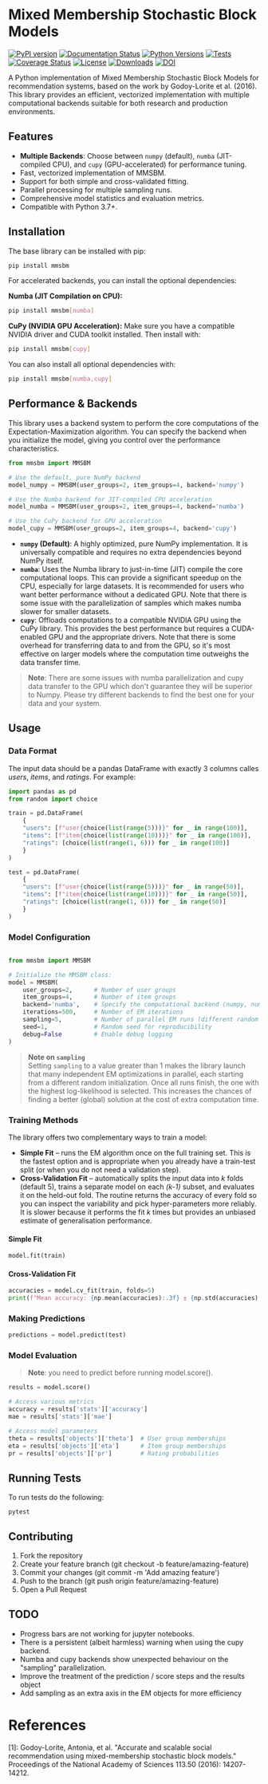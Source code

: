 # Mixed Membership Stochastic Block Models

[![PyPI version](https://badge.fury.io/py/mmsbm.svg)](https://badge.fury.io/py/mmsbm)
[![Documentation Status](https://readthedocs.org/projects/mmsbm-docs/badge/?version=latest)](https://mmsbm-docs.readthedocs.io/en/latest/?badge=latest)
[![Python Versions](https://img.shields.io/pypi/pyversions/mmsbm.svg)](https://pypi.org/project/mmsbm/)
[![Tests](https://github.com/eudald-seeslab/mmsbm/actions/workflows/tests.yml/badge.svg)](https://github.com/eudald-seeslab/mmsbm/actions/workflows/tests.yml)
[![Coverage Status](https://coveralls.io/repos/github/eudald-seeslab/mmsbm/badge.svg?branch=main)](https://coveralls.io/github/eudald-seeslab/mmsbm?branch=main)
[![License](https://img.shields.io/badge/License-BSD_3--Clause-blue.svg)](https://opensource.org/licenses/BSD-3-Clause)
[![Downloads](https://pepy.tech/badge/mmsbm)](https://pepy.tech/project/mmsbm)
[![DOI](https://zenodo.org/badge/DOI/10.5281/zenodo.15011623.svg)](https://doi.org/10.5281/zenodo.15011623)

A Python implementation of Mixed Membership Stochastic Block Models for recommendation systems, based on the work by Godoy-Lorite et al. (2016). This library provides an efficient, vectorized implementation with multiple computational backends suitable for both research and production environments.

## Features

- **Multiple Backends**: Choose between `numpy` (default), `numba` (JIT-compiled CPU), and `cupy` (GPU-accelerated) for performance tuning.
- Fast, vectorized implementation of MMSBM.
- Support for both simple and cross-validated fitting.
- Parallel processing for multiple sampling runs.
- Comprehensive model statistics and evaluation metrics.
- Compatible with Python 3.7+.

## Installation

The base library can be installed with pip:
```bash
pip install mmsbm
```

For accelerated backends, you can install the optional dependencies:

**Numba (JIT Compilation on CPU):**
```bash
pip install mmsbm[numba]
```

**CuPy (NVIDIA GPU Acceleration):**
Make sure you have a compatible NVIDIA driver and CUDA toolkit installed. Then install with:
```bash
pip install mmsbm[cupy]
```

You can also install all optional dependencies with:
```bash
pip install mmsbm[numba,cupy]
```

## Performance & Backends

This library uses a backend system to perform the core computations of the Expectation-Maximization algorithm. You can specify the backend when you initialize the model, giving you control over the performance characteristics.

```python
from mmsbm import MMSBM

# Use the default, pure NumPy backend
model_numpy = MMSBM(user_groups=2, item_groups=4, backend='numpy')

# Use the Numba backend for JIT-compiled CPU acceleration
model_numba = MMSBM(user_groups=2, item_groups=4, backend='numba')

# Use the CuPy backend for GPU acceleration
model_cupy = MMSBM(user_groups=2, item_groups=4, backend='cupy')
```

- **`numpy` (Default)**: A highly optimized, pure NumPy implementation. It is universally compatible and requires no extra dependencies beyond NumPy itself.
- **`numba`**: Uses the Numba library to just-in-time (JIT) compile the core computational loops. This can provide a significant speedup on the CPU, especially for large datasets. It is recommended for users who want better performance without a dedicated GPU. Note that there is some issue with the parallelization of samples which makes numba slower for smaller datasets.
- **`cupy`**: Offloads computations to a compatible NVIDIA GPU using the CuPy library. This provides the best performance but requires a CUDA-enabled GPU and the appropriate drivers. Note that there is some overhead for transferring data to and from the GPU, so it's most effective on larger models where the computation time outweighs the data transfer time.

> **Note**: There are some issues with numba parallelization and cupy data transfer to the GPU which don't guarantee they will be superior to Numpy. Please try different backends to find the best one for your data and your system.


## Usage

### Data Format

The input data should be a pandas DataFrame with exactly 3 columns calles _users_, _items_, and _ratings_. For example:

```python
import pandas as pd
from random import choice

train = pd.DataFrame(
    {
    "users": [f"user{choice(list(range(5)))}" for _ in range(100)],
    "items": [f"item{choice(list(range(10)))}" for _ in range(100)],
    "ratings": [choice(list(range(1, 6))) for _ in range(100)]
    }
)

test = pd.DataFrame(
    {
    "users": [f"user{choice(list(range(5)))}" for _ in range(50)],
    "items": [f"item{choice(list(range(10)))}" for _ in range(50)],
    "ratings": [choice(list(range(1, 6))) for _ in range(50)]
    }
)

```

### Model Configuration

```python

from mmsbm import MMSBM

# Initialize the MMSBM class:
model = MMSBM(
    user_groups=2,      # Number of user groups
    item_groups=4,      # Number of item groups
    backend='numba',    # Specify the computational backend (numpy, numba, or cupy)
    iterations=500,     # Number of EM iterations
    sampling=5,         # Number of parallel EM runs (different random initializations); the best run is kept
    seed=1,             # Random seed for reproducibility
    debug=False         # Enable debug logging
)
```

> **Note on `sampling`**  
> Setting `sampling` to a value greater than 1 makes the library launch that many independent EM optimizations in parallel, each starting from a different random initialization. Once all runs finish, the one with the highest log-likelihood is selected. This increases the chances of finding a better (global) solution at the cost of extra computation time.


### Training Methods

The library offers two complementary ways to train a model:

* **Simple Fit** – runs the EM algorithm once on the full training set. This is the fastest option and is appropriate when you already have a train-test split (or when you do not need a validation step).
* **Cross-Validation Fit** – automatically splits the input data into *k* folds (default 5), trains a separate model on each *(k-1)* subset, and evaluates it on the held-out fold. The routine returns the accuracy of every fold so you can inspect the variability and pick hyper-parameters more reliably. It is slower because it performs the fit *k* times but provides an unbiased estimate of generalisation performance.

#### Simple Fit

```python
model.fit(train)
```

#### Cross-Validation Fit

```python
accuracies = model.cv_fit(train, folds=5)
print(f"Mean accuracy: {np.mean(accuracies):.3f} ± {np.std(accuracies):.3f}")
```

### Making Predictions

```python
predictions = model.predict(test)
```

### Model Evaluation

> **Note**: you need to predict before running model.score().

```python
results = model.score()

# Access various metrics
accuracy = results['stats']['accuracy']
mae = results['stats']['mae']

# Access model parameters
theta = results['objects']['theta']  # User group memberships
eta = results['objects']['eta']      # Item group memberships
pr = results['objects']['pr']        # Rating probabilities
```

## Running Tests

To run tests do the following:

```
pytest
```

## Contributing

1. Fork the repository
2. Create your feature branch (git checkout -b feature/amazing-feature)
3. Commit your changes (git commit -m 'Add amazing feature')
4. Push to the branch (git push origin feature/amazing-feature)
5. Open a Pull Request

## TODO

- Progress bars are not working for jupyter notebooks.
- There is a persistent (albeit harmless) warning when using the cupy backend.
- Numba and cupy backends show unexpected behaviour on the "sampling" parallelization.
- Improve the treatment of the prediction / score steps and the results object
- Add sampling as an extra axis in the EM objects for more efficiency


# References
[1]: Godoy-Lorite, Antonia, et al. "Accurate and scalable social recommendation using mixed-membership stochastic block models." Proceedings of the National Academy of Sciences 113.50 (2016): 14207-14212.
